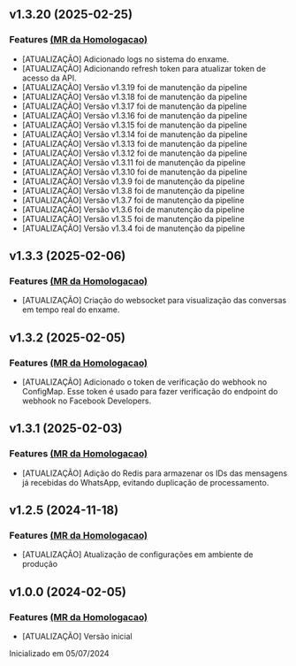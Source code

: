 ## v1.3.20 (2025-02-25)

### Features [(MR da Homologacao)](https://gitlab.com/gtconsultoria/ia-gio)

- [ATUALIZAÇÃO] Adicionado logs no sistema do enxame.
- [ATUALIZAÇÃO] Adicionando refresh token para atualizar token de acesso da API.
- [ATUALIZAÇÃO] Versão v1.3.19 foi de manutenção da pipeline
- [ATUALIZAÇÃO] Versão v1.3.18 foi de manutenção da pipeline
- [ATUALIZAÇÃO] Versão v1.3.17 foi de manutenção da pipeline
- [ATUALIZAÇÃO] Versão v1.3.16 foi de manutenção da pipeline
- [ATUALIZAÇÃO] Versão v1.3.15 foi de manutenção da pipeline
- [ATUALIZAÇÃO] Versão v1.3.14 foi de manutenção da pipeline
- [ATUALIZAÇÃO] Versão v1.3.13 foi de manutenção da pipeline
- [ATUALIZAÇÃO] Versão v1.3.12 foi de manutenção da pipeline
- [ATUALIZAÇÃO] Versão v1.3.11 foi de manutenção da pipeline
- [ATUALIZAÇÃO] Versão v1.3.10 foi de manutenção da pipeline
- [ATUALIZAÇÃO] Versão v1.3.9 foi de manutenção da pipeline
- [ATUALIZAÇÃO] Versão v1.3.8 foi de manutenção da pipeline
- [ATUALIZAÇÃO] Versão v1.3.7 foi de manutenção da pipeline
- [ATUALIZAÇÃO] Versão v1.3.6 foi de manutenção da pipeline
- [ATUALIZAÇÃO] Versão v1.3.5 foi de manutenção da pipeline
- [ATUALIZAÇÃO] Versão v1.3.4 foi de manutenção da pipeline

## v1.3.3 (2025-02-06)

### Features [(MR da Homologacao)](https://gitlab.com/gtconsultoria/ia-gio)

- [ATUALIZAÇÃO] Criação do websocket para visualização das conversas em tempo real do enxame.

## v1.3.2 (2025-02-05)

### Features [(MR da Homologacao)](https://gitlab.com/gtconsultoria/ia-gio)

- [ATUALIZAÇÃO] Adicionado o token de verificação do webhook no ConfigMap. Esse token é usado para fazer verificação do endpoint do webhook no Facebook Developers.


## v1.3.1 (2025-02-03)

### Features [(MR da Homologacao)](https://gitlab.com/gtconsultoria/ia-gio)

- [ATUALIZAÇÃO] Adição do Redis para armazenar os IDs das mensagens já recebidas do WhatsApp, evitando duplicação de processamento.

## v1.2.5 (2024-11-18)

### Features [(MR da Homologacao)](https://gitlab.com/gtconsultoria/ia-gio)

- [ATUALIZAÇÃO] Atualização de configurações em ambiente de produção

## v1.0.0 (2024-02-05)

### Features [(MR da Homologacao)](https://gitlab.com/gtconsultoria/ia-gio)

- [ATUALIZAÇÃO] Versão inicial

Inicializado em 05/07/2024
